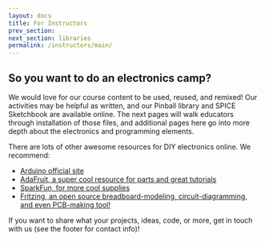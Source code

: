 ```yaml
---
layout: docs
title: For Instructors
prev_section: 
next_section: libraries
permalink: /instructors/main/
---
```


## So you want to do an electronics camp?

We would love for our course content to be used, reused, and remixed! Our activities may be helpful as written, and our Pinball library and SPICE Sketchbook are available online. The next pages will walk educators through installation of those files, and additional pages here go into more depth about the electronics and programming elements.

There are lots of other awesome resources for DIY electronics online. We recommend:

- [Arduino official site](http://www.arduino.cc/)
- [AdaFruit, a super cool resource for parts and great tutorials](http://www.adafruit.com/)
- [SparkFun, for more cool supplies](https://www.sparkfun.com/)
- [Fritzing, an open source breadboard-modeling, circuit-diagramming, and even PCB-making tool!](http://fritzing.org/home/)

If you want to share what your projects, ideas, code, or more, get in touch with us (see the footer for contact info)!